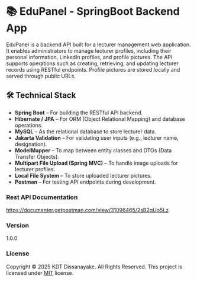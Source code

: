 # 📚 EduPanel - SpringBoot Backend App
EduPanel is a backend API built for a lecturer management web application. It enables administrators to manage lecturer profiles, including their personal information, LinkedIn profiles, and profile pictures. The API supports operations such as creating, retrieving, and updating lecturer records using RESTful endpoints. Profile pictures are stored locally and served through public URLs.

## 🛠️ Technical Stack

- **Spring Boot** – For building the RESTful API backend.
- **Hibernate / JPA** – For ORM (Object Relational Mapping) and database operations.
- **MySQL** – As the relational database to store lecturer data.
- **Jakarta Validation** – For validating user inputs (e.g., lecturer name, designation).
- **ModelMapper** – To map between entity classes and DTOs (Data Transfer Objects).
- **Multipart File Upload (Spring MVC)** – To handle image uploads for lecturer profiles.
- **Local File System** – To store uploaded lecturer pictures.
- **Postman** – For testing API endpoints during development.

### Rest API Documentation
https://documenter.getpostman.com/view/31096465/2sB2qUo5Lz

### Version
1.0.0

### License
Copyright © 2025 KDT Dissanayake. All Rights Reserved.
This project is licensed under [MIT](LICENSE) license.
